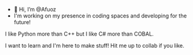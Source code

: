 - 👋 Hi, I’m @Afuoz
- I'm working on my presence in coding spaces and developing for the future!

I like Python more than C++ but I like C# more than COBAL.

I want to learn and I'm here to make stuff! Hit me up to collab if you like.
